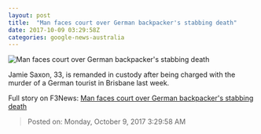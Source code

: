 ```yaml
---
layout: post
title:  "Man faces court over German backpacker's stabbing death"
date: 2017-10-09 03:29:58Z
categories: google-news-australia
---
```


![Man faces court over German backpacker's stabbing death](http://www.abc.net.au/news/image/9026554-1x1-700x700.jpg)

Jamie Saxon, 33, is remanded in custody after being charged with the murder of a German tourist in Brisbane last week.


Full story on F3News: [Man faces court over German backpacker's stabbing death](http://www.f3nws.com/n/CDcrgE)

> Posted on: Monday, October 9, 2017 3:29:58 AM

